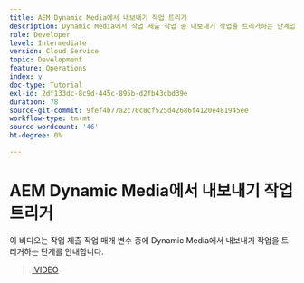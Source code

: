 ```yaml
---
title: AEM Dynamic Media에서 내보내기 작업 트리거
description: Dynamic Media에서 작업 제출 작업 중 내보내기 작업을 트리거하는 단계입니다.
role: Developer
level: Intermediate
version: Cloud Service
topic: Development
feature: Operations
index: y
doc-type: Tutorial
exl-id: 2df133dc-8c9d-445c-895b-d2fb43cbd39e
duration: 78
source-git-commit: 9fef4b77a2c70c8cf525d42686f4120e481945ee
workflow-type: tm+mt
source-wordcount: '46'
ht-degree: 0%

---
```


# AEM Dynamic Media에서 내보내기 작업 트리거

이 비디오는 작업 제출 작업 매개 변수 중에 Dynamic Media에서 내보내기 작업을 트리거하는 단계를 안내합니다.

>[!VIDEO](https://video.tv.adobe.com/v/335454?quality=12&learn=on)
